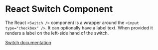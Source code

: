 # React Switch Component

The React `<Switch />` component is a wrapper around the `<input type="checkbox" />`. It can optionally have a label text. When provided it renders a label on the left-side hand of the switch.

[Switch documentation](../../../css/src/switch/README.md)
